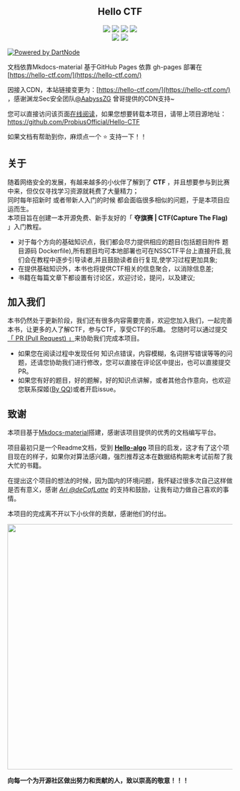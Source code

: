 <div align="center">
     <h2>Hello CTF</h2>
     <div align="center">
    </div> 
    <a href="http://hello-ctf.com/"> <img src="https://badgen.net/badge/Mkdocs/%E5%9C%A8%E7%BA%BF%E9%98%85%E8%AF%BB?icon=chrome&color=black"></a>
    <a href="https://github.com/ProbiusOfficial/Hello-CTF"> <img src="https://badgen.net/github/stars/ProbiusOfficial/Hello-CTF?icon=github&color=black"></a>
    <a href="https://github.com/ProbiusOfficial/Hello-CTF"> <img src="https://badgen.net/github/forks/ProbiusOfficial/Hello-CTF?icon=github&color=black"></a>
    <a href="https://github.com/ProbiusOfficial/Hello-CTF/blob/main/LICENSE"> <img src="https://badgen.net/badge/license/GPLv3/"></a>
    <br>
     <a href="http://qm.qq.com/cgi-bin/qm/qr?_wv=1027&k=wJ35e-T-qSlU7Y3Cs-PAasrAvZfRSc9k&authKey=WNEQbZUpolxgfKjUHHoUIoTBvSnvk2jZtcyWlhaDcUZ6ZYGgvywqi1ah5D7UwUrg&noverify=0&group_code=590430891"> <img src="https://img.shields.io/badge/QQ%20Group-590430891-black"></a>
     <a href="https://gitcode.com/Probius/Hello-CTF"> <img src="https://gitcode.com/Probius/Hello-CTF/star/badge.svg"></a>
    <br>
    </div>

[![Powered by DartNode](https://dartnode.com/branding/DN-Open-Source-sm.png)](https://dartnode.com "Powered by DartNode - Free VPS for Open Source")

文档依靠Mkdocs-material 基于GitHub Pages 依靠 gh-pages 部署在 [https://hello-ctf.com/](https://hello-ctf.com/)   

因接入CDN，本站链接变更为：[https://hello-ctf.com/](https://hello-ctf.com/) ，感谢渊龙Sec安全团队[@AabyssZG](https://github.com/AabyssZG) 曾哥提供的CDN支持~

您可以直接访问该页面[在线阅读](https://hello-ctf.com/)，如果您想要转载本项目，请带上项目源地址：https://github.com/ProbiusOfficial/Hello-CTF

如果文档有帮助到你，麻烦点一个 :star: 支持一下！！

## 关于

随着网络安全的发展，有越来越多的小伙伴了解到了 **CTF** ，并且想要参与到比赛中来，但仅仅寻找学习资源就耗费了大量精力；  
同时每年招新时 或者带新人入门的时候 都会面临很多相似的问题，于是本项目应运而生。  
本项目旨在创建一本开源免费、新手友好的「 **夺旗赛 | CTF(Capture The Flag)** 」入门教程。  

- 对于每个方向的基础知识点，我们都会尽力提供相应的题目(包括题目附件 题目源码 Dockerfile),所有题目均可本地部署也可在NSSCTF平台上直接开启,我们会在教程中逐步引导读者,并且鼓励读者自行复现,使学习过程更加具象;  
- 在提供基础知识外，本书也将提供CTF相关的信息聚合，以消除信息差;  
- 书籍在每篇文章下都设置有讨论区，欢迎讨论，提问，以及建议;   

## 加入我们

本书仍然处于更新阶段，我们还有很多内容需要完善，欢迎您加入我们，一起完善本书，让更多的人了解CTF，参与CTF，享受CTF的乐趣。
您随时可以通过提交 [「 PR (Pull Request) 」](https://github.com/ProbiusOfficial/Hello-CTF/pulls)来协助我们完成本项目。

- 如果您在阅读过程中发现任何 知识点错误，内容模糊，名词拼写错误等等的问题，还请您协助我们进行修改，您可以直接在评论区中提出，也可以直接提交PR。
- 如果您有好的题目，好的题解，好的知识点讲解，或者其他合作意向，也欢迎您联系探姬([By QQ](2293808331))或者开启issue。

## 致谢
本项目基于[Mkdocs-material](https://github.com/squidfunk/mkdocs-material)搭建，感谢该项目提供的优秀的文档编写平台。  

项目最初只是一个Readme文档，受到 **[Hello-algo](https://github.com/krahets/hello-algo/)** 项目的启发，这才有了这个项目现在的样子，如果你对算法感兴趣，强烈推荐这本在数据结构期末考试前帮了我大忙的书籍。  

在提出这个项目的想法的时候，因为国内的环境问题，我怀疑过很多次自己这样做是否有意义，感谢 [*Ari @deCafLatte*](https://github.com/deCafLatte) 的支持和鼓励，让我有动力做自己喜欢的事情。

本项目的完成离不开以下小伙伴的贡献，感谢他们的付出。
<p align="left">
    <a href="https://github.com/ProbiusOfficial/Hello-CTF/graphs/contributors">
        <img width="550" src="https://contrib.rocks/image?repo=ProbiusOfficial/Hello-CTF" />
    </a>
</p>

**向每一个为开源社区做出努力和贡献的人，致以崇高的敬意！！！**
